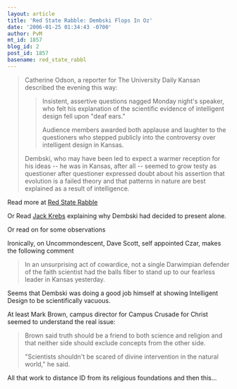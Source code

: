 ```yaml
---
layout: article
title: 'Red State Rabble: Dembski Flops In Oz'
date: '2006-01-25 01:34:43 -0700'
author: PvM
mt_id: 1857
blog_id: 2
post_id: 1857
basename: red_state_rabbl
---
```

> Catherine Odson, a reporter for The University Daily Kansan described the evening this way:
> 
> 
> > Insistent, assertive questions nagged Monday night's speaker, who felt his explanation of the scientific evidence of intelligent design fell upon "deaf ears."
> > 
> > Audience members awarded both applause and laughter to the questioners who stepped publicly into the controversy over intelligent design in Kansas.
> 
> 
> Dembski, who may have been led to expect a warmer reception for his ideas -- he was in Kansas, after all -- seemed to grow testy as questioner after questioner expressed doubt about his assertion that evolution is a failed theory and that patterns in nature are best explained as a result of intelligence.

Read more at [Red State Rabble](http://redstaterabble.blogspot.com/2006/01/dembski-flops-in-oz.html)

Or Read [Jack Krebs](/archives/2006/01/my-offer-to-dis-1.html) explaining why Dembski had decided to present alone.

Or read on for some observations

Ironically, on Uncommondescent, Dave Scott, self appointed Czar, makes the following comment

> In an unsurprising act of cowardice, not a single Darwimpian defender of the faith scientist had the balls fiber to stand up to our fearless leader in Kansas yesterday.

Seems that Dembski was doing a good job himself at showing Intelligent Design to be scientifically vacuous.

At least Mark Brown, campus director for Campus Crusade for Christ seemed to understand the real issue:

> Brown said truth should be a friend to both science and religion and that neither side should exclude concepts from the other side.
> 
> "Scientists shouldn't be scared of divine intervention in the natural world," he said.

All that work to distance ID from its religious foundations and then this...
